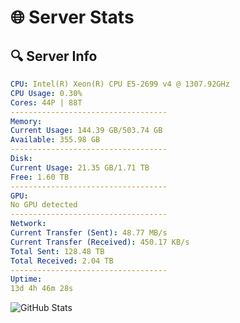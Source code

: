 # 🌐 Server Stats
## 🔍 Server Info
```yaml
CPU: Intel(R) Xeon(R) CPU E5-2699 v4 @ 1307.92GHz
CPU Usage: 0.30%
Cores: 44P | 88T
-----------------------------------
Memory:
Current Usage: 144.39 GB/503.74 GB
Available: 355.98 GB
-----------------------------------
Disk:
Current Usage: 21.35 GB/1.71 TB
Free: 1.60 TB
-----------------------------------
GPU:
No GPU detected
-----------------------------------
Network:
Current Transfer (Sent): 48.77 MB/s
Current Transfer (Received): 450.17 KB/s
Total Sent: 128.48 TB
Total Received: 2.04 TB
-----------------------------------
Uptime:
13d 4h 46m 28s
```
![GitHub Stats](https://img.shields.io/badge/Updated-2025-02-21_03:29:46-blue)